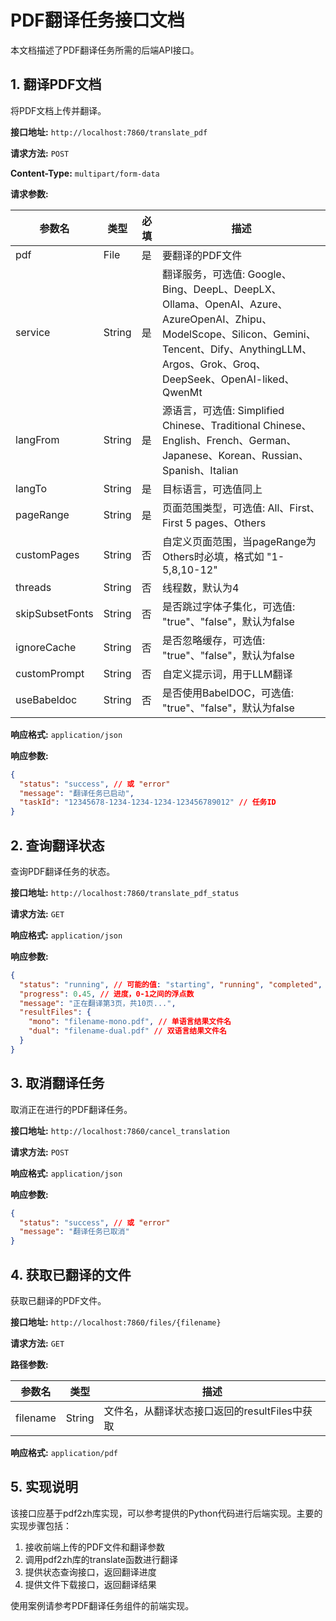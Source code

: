# PDF翻译任务接口文档

本文档描述了PDF翻译任务所需的后端API接口。

## 1. 翻译PDF文档

将PDF文档上传并翻译。

**接口地址:** `http://localhost:7860/translate_pdf`

**请求方法:** `POST`

**Content-Type:** `multipart/form-data`

**请求参数:**

| 参数名 | 类型 | 必填 | 描述 |
| --- | --- | --- | --- |
| pdf | File | 是 | 要翻译的PDF文件 |
| service | String | 是 | 翻译服务，可选值: Google、Bing、DeepL、DeepLX、Ollama、OpenAI、Azure、AzureOpenAI、Zhipu、ModelScope、Silicon、Gemini、Tencent、Dify、AnythingLLM、Argos、Grok、Groq、DeepSeek、OpenAI-liked、QwenMt |
| langFrom | String | 是 | 源语言，可选值: Simplified Chinese、Traditional Chinese、English、French、German、Japanese、Korean、Russian、Spanish、Italian |
| langTo | String | 是 | 目标语言，可选值同上 |
| pageRange | String | 是 | 页面范围类型，可选值: All、First、First 5 pages、Others |
| customPages | String | 否 | 自定义页面范围，当pageRange为Others时必填，格式如 "1-5,8,10-12" |
| threads | String | 否 | 线程数，默认为4 |
| skipSubsetFonts | String | 否 | 是否跳过字体子集化，可选值: "true"、"false"，默认为false |
| ignoreCache | String | 否 | 是否忽略缓存，可选值: "true"、"false"，默认为false |
| customPrompt | String | 否 | 自定义提示词，用于LLM翻译 |
| useBabeldoc | String | 否 | 是否使用BabelDOC，可选值: "true"、"false"，默认为false |

**响应格式:** `application/json`

**响应参数:**

```json
{
  "status": "success", // 或 "error"
  "message": "翻译任务已启动",
  "taskId": "12345678-1234-1234-1234-123456789012" // 任务ID
}
```

## 2. 查询翻译状态

查询PDF翻译任务的状态。

**接口地址:** `http://localhost:7860/translate_pdf_status`

**请求方法:** `GET`

**响应格式:** `application/json`

**响应参数:**

```json
{
  "status": "running", // 可能的值: "starting", "running", "completed", "error", "cancelled"
  "progress": 0.45, // 进度，0-1之间的浮点数
  "message": "正在翻译第3页，共10页...",
  "resultFiles": {
    "mono": "filename-mono.pdf", // 单语言结果文件名
    "dual": "filename-dual.pdf" // 双语言结果文件名
  }
}
```

## 3. 取消翻译任务

取消正在进行的PDF翻译任务。

**接口地址:** `http://localhost:7860/cancel_translation`

**请求方法:** `POST`

**响应格式:** `application/json`

**响应参数:**

```json
{
  "status": "success", // 或 "error"
  "message": "翻译任务已取消"
}
```

## 4. 获取已翻译的文件

获取已翻译的PDF文件。

**接口地址:** `http://localhost:7860/files/{filename}`

**请求方法:** `GET`

**路径参数:**

| 参数名 | 类型 | 描述 |
| --- | --- | --- |
| filename | String | 文件名，从翻译状态接口返回的resultFiles中获取 |

**响应格式:** `application/pdf`

## 5. 实现说明

该接口应基于pdf2zh库实现，可以参考提供的Python代码进行后端实现。主要的实现步骤包括：

1. 接收前端上传的PDF文件和翻译参数
2. 调用pdf2zh库的translate函数进行翻译
3. 提供状态查询接口，返回翻译进度
4. 提供文件下载接口，返回翻译结果

使用案例请参考PDF翻译任务组件的前端实现。 